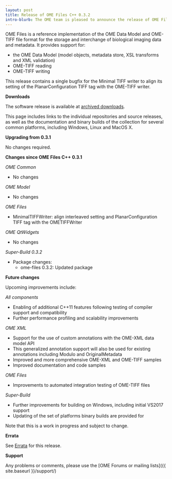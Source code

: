 ```yaml
---
layout: post
title: Release of OME Files C++ 0.3.2
intro-blurb: The OME team is pleased to announce the release of OME Files C++ 0.3.2
---
```

OME Files is a reference implementation of the OME Data Model and OME-TIFF file format for the storage and interchange of biological imaging data and metadata. It provides support for:

-  the OME Data Model (model objects, metadata store, XSL transforms and XML validation)
-  OME-TIFF reading
-  OME-TIFF writing

This release contains a single bugfix for the Minimal TIFF writer to align its setting of the PlanarConfiguration TIFF tag with the OME-TIFF writer.

**Downloads**

The software release is available at [archived downloads](https://downloads.openmicroscopy.org/ome-files-cpp/0.3.2/).

This page includes links to the individual repositories and source releases, as well as the documentation and binary builds of the collection for several common platforms, including Windows, Linux and MacOS X.

**Upgrading from 0.3.1**

No changes required.

**Changes since OME Files C++ 0.3.1**

*OME Common*

-  No changes

*OME Model*

-  No changes

*OME Files*

-  MinimalTIFFWriter: align interleaved setting and PlanarConfiguration TIFF tag with the OMETIFFWriter

*OME QtWidgets*

-  No changes

*Super-Build 0.3.2*

- Package changes:
	-  ome-files 0.3.2: Updated package

**Future changes**

Upcoming improvements include:

*All components*

-  Enabling of additional C++11 features following testing of compiler support and compatibility
-  Further performance profiling and scalability improvements

*OME XML*

-  Support for the use of custom annotations with the OME-XML data model API
-  This generalized annotation support will also be used for existing annotations including Modulo and OriginalMetadata
-  Improved and more comprehensive OME-XML and OME-TIFF samples
-  Improved documentation and code samples

*OME Files*

-  Improvements to automated integration testing of OME-TIFF files

*Super-Build*

-  Further improvements for building on Windows, including initial VS2017 support
-  Updating of the set of platforms binary builds are provided for

Note that this is a work in progress and subject to change.

**Errata**

See [Errata](https://docs.openmicroscopy.org/ome-cmake-superbuild/0.3.2/errata.html) for this release.

**Support**

Any problems or comments, please use the [OME Forums or mailing lists]({{ site.baseurl }}/support/)
 